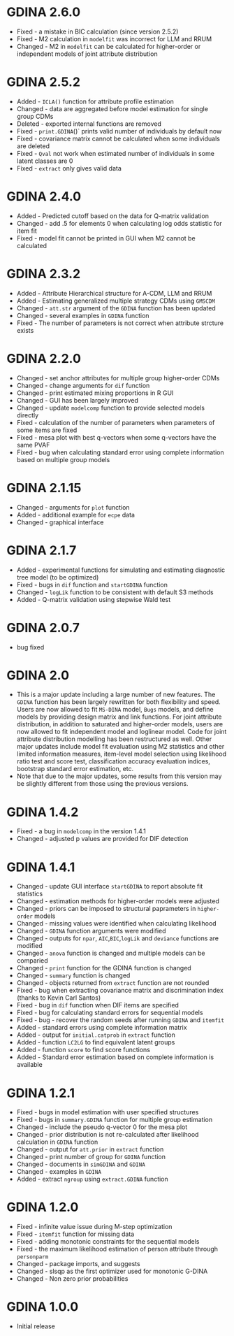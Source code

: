 # GDINA 2.6.0
* Fixed   - a mistake in BIC calculation (since version 2.5.2)  
* Fixed   - M2 calculation in `modelfit` was incorrect for LLM and RRUM
* Changed - M2 in `modelfit` can be calculated for higher-order or independent models of joint attribute distribution

# GDINA 2.5.2
* Added   - `ICLA()` function for attribute profile estimation
* Changed - data are aggregated before model estimation for single group CDMs
* Deleted - exported internal functions are removed
* Fixed   - `print.GDINA`()` prints valid number of individuals by default now
* Fixed   - covariance matrix cannot be calculated when some individuals are deleted
* Fixed   - `Qval` not work when estimated number of individuals in some latent classes are 0
* Fixed   - `extract` only gives valid data

# GDINA 2.4.0
* Added   - Predicted cutoff based on the data for Q-matrix validation  
* Changed - add .5 for elements 0 when calculating log odds statistic for item fit
* Fixed   - model fit cannot be printed in GUI when M2 cannot be calculated

# GDINA 2.3.2
* Added   - Attribute Hierarchical structure for A-CDM, LLM and RRUM
* Added   - Estimating generalized multiple strategy CDMs using `GMSCDM`
* Changed - `att.str` argument of the `GDINA` function has been updated
* Changed - several examples in `GDINA` function
* Fixed   - The number of parameters is not correct when attribute strcture exists

# GDINA 2.2.0
* Changed - set anchor attributes for multiple group higher-order CDMs
* Changed - change arguments for `dif` function
* Changed - print estimated mixing proportions in R GUI
* Changed - GUI has been largely improved
* Changed - update `modelcomp` function to provide selected models directly
* Fixed   - calculation of the number of parameters when parameters of some items are fixed
* Fixed   - mesa plot with best q-vectors when some q-vectors have the same PVAF
* Fixed   - bug when calculating standard error using complete information based on multiple group models

# GDINA 2.1.15
* Changed - arguments for `plot` function
* Added   - additional example for `ecpe` data
* Changed - graphical interface

# GDINA 2.1.7
* Added   - experimental functions for simulating and estimating diagnostic tree model (to be optimized)
* Fixed   - bugs in `dif` function and `startGDINA` function
* Changed - `logLik` function to be consistent with default S3 methods
* Added   - Q-matrix validation using stepwise Wald test

# GDINA 2.0.7
* bug fixed

# GDINA 2.0
* This is a major update including a large number of new features. The `GDINA` function has been largely rewritten for both flexibility and speed. 
  Users are now allowed to fit `MS-DINA` model, `Bugs` models, and define models by providing design matrix and link functions. For joint attribute
  distribution, in addition to saturated and higher-order models, users are now allowed to fit independent model and loglinear model. Code for 
  joint attribute distribution modelling has been restructured as well. Other major updates include model fit evaluation using M2 statistics and other
  limited information measures, item-level model selection using likelihood ratio test and score test, classification accuracy evaluation indices, 
  bootstrap standard error estimation, etc.
* Note that due to the major updates, some results from this version may be slightly different from those using the previous versions. 

# GDINA 1.4.2
* Fixed     - a bug in `modelcomp` in the version 1.4.1
* Changed   - adjusted p values are provided for DIF detection

# GDINA 1.4.1
* Changed   - update GUI interface `startGDINA` to report absolute fit statistics
* Changed   - estimation methods for higher-order models were adjusted
* Changed   - priors can be imposed to structural paprameters in `higher-order` models
* Changed   - missing values were identified when calculating likelihood
* Changed   - `GDINA` function arguments were modified
* Changed   - outputs for `npar`, `AIC`,`BIC`,`logLik` and `deviance` functions are modified
* Changed   - `anova` function is changed and multiple models can be comparied
* Changed   - `print` function for the GDINA function is changed
* Changed   - `summary` function is changed
* Changed   - objects returned from `extract` function are not rounded 
* Fixed     - bug when extracting covariance matrix and discrimination index (thanks to Kevin Carl Santos)
* Fixed     - bug in `dif` function when DIF items are specified
* Fixed     - bug for calculating standard errors for sequential models
* Fixed     - bug - recover the random seeds after running `GDINA` and `itemfit`
* Added     - standard errors using complete information matrix
* Added     - output for `initial.catprob` in `extract` function
* Added     - function `LC2LG` to find equivalent latent groups
* Added     - function `score` to find score functions
* Added     - Standard error estimation based on complete information is available 

# GDINA 1.2.1

* Fixed     - bugs in model estimation with user specified structures
* Fixed     - bugs in `summary.GDINA` function for multiple group estimation
* Changed   - include the pseudo q-vector 0 for the mesa plot
* Changed   - prior distribution is not re-calculated after likelihood calculation in `GDINA` function
* Changed   - output for `att.prior` in `extract` function
* Changed   - print number of group for `GDINA` function
* Changed   - documents in `simGDINA` and `GDINA`
* Changed   - examples in `GDINA`
* Added     - extract `ngroup` using `extract.GDINA` function

# GDINA 1.2.0

* Fixed   - infinite value issue during M-step optimization
* Fixed   - `itemfit` function for missing data
* Fixed   - adding monotonic constraints for the sequential models
* Fixed   - the maximum likelihood estimation of person attribute through `personparm`
* Changed - package imports, and suggests
* Changed - slsqp as the first optimizer used for monotonic G-DINA 
* Changed - Non zero prior probabilities

# GDINA 1.0.0

* Initial release




